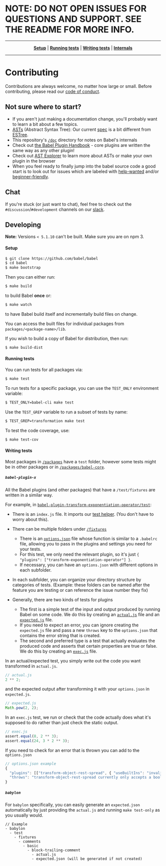 # NOTE: DO NOT OPEN ISSUES FOR QUESTIONS AND SUPPORT. SEE THE README FOR MORE INFO.

----

<p align="center">
   <strong><a href="#setup">Setup</a></strong>
   |
   <strong><a href="#running-tests">Running tests</a></strong>
   |
   <strong><a href="#writing-tests">Writing tests</a></strong>
   |
   <strong><a href="#internals">Internals</a></strong>
</p>

----

# Contributing

Contributions are always welcome, no matter how large or small. Before
contributing, please read our [code of conduct](https://github.com/babel/babel/blob/master/CODE_OF_CONDUCT.md).

## Not sure where to start?

- If you aren't just making a documentation change, you'll probably want to learn a bit about a few topics.
 - [ASTs](https://en.wikipedia.org/wiki/Abstract_syntax_tree) (Abstract Syntax Tree): Our current [spec](https://github.com/babel/babel/tree/master/doc/ast) is a bit different from [ESTree](https://github.com/estree/estree).
 - This repository's [`/doc`](/doc) directory for notes on Babel's internals
 - Check out [the Babel Plugin Handbook](https://github.com/thejameskyle/babel-handbook/blob/master/translations/en/plugin-handbook.md#babel-plugin-handbook) - core plugins are written the same way as any other plugin!
 - Check out [AST Explorer](http://astexplorer.net/#/scUfOmVOG5) to learn more about ASTs or make your own plugin in the browser
- When you feel ready to finally jump into the babel source code a good start is to look out for issues which are labeled with [help-wanted](https://github.com/babel/babel/issues?q=is%3Aissue+is%3Aopen+label%3A%22help+wanted%22) and/or [beginner-friendly](https://github.com/babel/babel/issues?q=is%3Aissue+is%3Aopen+label%3A%22beginner-friendly%22).

## Chat

If you're stuck (or just want to chat), feel free to check out the `#discussion`/`#development` channels on our [slack](https://slack.babeljs.io).

## Developing

**Note:** Versions `< 5.1.10` can't be built. Make sure you are on npm 3.

#### Setup

```sh
$ git clone https://github.com/babel/babel
$ cd babel
$ make bootstrap
```

Then you can either run:

```sh
$ make build
```

to build Babel **once** or:

```sh
$ make watch
```

to have Babel build itself and incrementally build files on change.

You can access the built files for individual packages from `packages/<package-name>/lib`.

If you wish to build a copy of Babel for distribution, then run:

```sh
$ make build-dist
```

#### Running tests

You can run tests for all packages via:

```sh
$ make test
```

To run tests for a specific package, you can use the `TEST_ONLY` environment variable:

```sh
$ TEST_ONLY=babel-cli make test
```

Use the `TEST_GREP` variable to run a subset of tests by name:

```sh
$ TEST_GREP=transformation make test
```

To test the code coverage, use:

```sh
$ make test-cov
```

#### Writing tests

Most packages in [`/packages`](/packages) have a `test` folder, however some tests might be in other packages or in [`/packages/babel-core`](/packages/babel-core/test/fixtures).

##### `babel-plugin-x`

All the Babel plugins (and other packages) that have a `/test/fixtures` are written in a similar way.

For example, in [`babel-plugin-transform-exponentiation-operator/test`](/packages/babel-plugin-transform-exponentiation-operator/test):

- There is an `index.js` file. It imports our [test helper](/packages/babel-helper-plugin-test-runner). (You don't have to worry about this).
- There can be multiple folders under [`/fixtures`](/packages/babel-plugin-transform-exponentiation-operator/test/fixtures)
   - There is an [`options.json`](/packages/babel-plugin-transform-exponentiation-operator/test/fixtures/exponentian-operator/options.json) file whose function is similar to a `.babelrc` file, allowing you to pass in the plugins and settings you need for your tests.
   - For this test, we only need the relevant plugin, so it's just `{ "plugins": ["transform-exponentiation-operator"] }`.
   - If necessary, you can have an `options.json` with different options in each subfolder.

- In each subfolder, you can organize your directory structure by categories of tests. (Example: these folders can be named after the feature you are testing or can reference the issue number they fix)
- Generally, there are two kinds of tests for plugins
   - The first is a simple test of the input and output produced by running Babel on some code. We do this by creating an [`actual.js`](packages/babel-plugin-transform-exponentiation-operator/test/fixtures/exponentian-operator/binary/actual.js) file and an [`expected.js`](/packages/babel-plugin-transform-exponentiation-operator/test/fixtures/exponentian-operator/binary/expected.js) file.
   - If you need to expect an error, you can ignore creating the `expected.js` file and pass a new `throws` key to the `options.json` that contains the error string that is created.
   - The second and preferred type is a test that actually evaluates the produced code and asserts that certain properties are true or false. We do this by creating an [`exec.js`](/packages/babel-plugin-transform-exponentiation-operator/test/fixtures/exponentian-operator/comprehensive/exec.js) file.

In an actual/expected test, you simply write out the code you want transformed in `actual.js`.

```js
// actual.js
2 ** 2;
```

and the expected output after transforming it with your `options.json` in `expected.js`.

```js
// expected.js
Math.pow(2, 2);
```
In an `exec.js` test, we run or check that the code actually does what it's supposed to do rather than just check the static output.

```js
// exec.js
assert.equal(8, 2 ** 3);
assert.equal(24, 3 * 2 ** 3);
```

If you need to check for an error that is thrown you can add to the `options.json`

```js
// options.json example
{
  "plugins": [["transform-object-rest-spread", { "useBuiltIns": "invalidOption" }]],
  "throws": "transform-object-rest-spread currently only accepts a boolean option for useBuiltIns (defaults to false)"
}
```

##### `babylon`

For `babylon` specifically, you can easily generate an `expected.json` automatically by just providing the `actual.js` and running `make test-only` as you usually would.

```
// Example
- babylon
  - test
    - fixtures
      - comments
        - basic
          - block-trailing-comment
            - actual.js
            - expected.json (will be generated if not created)
```
